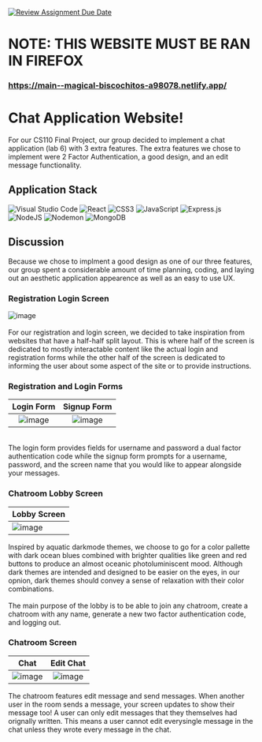 [![Review Assignment Due Date](https://classroom.github.com/assets/deadline-readme-button-24ddc0f5d75046c5622901739e7c5dd533143b0c8e959d652212380cedb1ea36.svg)](https://classroom.github.com/a/w5ovOekq)

# NOTE: THIS WEBSITE MUST BE RAN IN FIREFOX

### https://main--magical-biscochitos-a98078.netlify.app/

# Chat Application Website!
For our CS110 Final Project, our group decided to implement a chat application (lab 6) with 3 extra features. The extra features we chose to implement were 2 Factor Authentication, a good design, and an edit message functionality.

## Application Stack 
![Visual Studio Code](https://img.shields.io/badge/Visual%20Studio%20Code-0078d7.svg?style=for-the-badge&logo=visual-studio-code&logoColor=white)
![React](https://img.shields.io/badge/react-%2320232a.svg?style=for-the-badge&logo=react&logoColor=%2361DAFB)
![CSS3](https://img.shields.io/badge/css3-%231572B6.svg?style=for-the-badge&logo=css3&logoColor=white)
![JavaScript](https://img.shields.io/badge/javascript-%23323330.svg?style=for-the-badge&logo=javascript&logoColor=%23F7DF1E)
![Express.js](https://img.shields.io/badge/express.js-%23404d59.svg?style=for-the-badge&logo=express&logoColor=%2361DAFB)
![NodeJS](https://img.shields.io/badge/node.js-6DA55F?style=for-the-badge&logo=node.js&logoColor=white)
![Nodemon](https://img.shields.io/badge/NODEMON-%23323330.svg?style=for-the-badge&logo=nodemon&logoColor=%BBDEAD)
![MongoDB](https://img.shields.io/badge/MongoDB-%234ea94b.svg?style=for-the-badge&logo=mongodb&logoColor=white)


## Discussion
Because we chose to implment a good design as one of our three features, our group spent a considerable amount of time planning, coding, and laying out an aesthetic application appearence as well as an easy to use UX.

### Registration Login Screen
![image](https://github.com/UCR-CS110-S23/project-test-rerecipe/assets/110149934/ebdf47d7-7c5d-4871-9d58-38069c352c8e) <br>    
For our registration and login screen, we decided to take inspiration from websites that have a half-half split layout. This is where half of the screen is dedicated to mostly interactable content like the actual login and registration forms while the other half of the screen is dedicated to informing the user about some aspect of the site or to provide instructions.

### Registration and Login Forms
Login Form             |  Signup Form
:-------------------------:|:-------------------------:
![image](https://github.com/UCR-CS110-S23/project-test-rerecipe/assets/110149934/fb541385-b90b-41f1-9c13-bee78e22272b)|  ![image](https://github.com/UCR-CS110-S23/project-test-rerecipe/assets/110149934/d05704a7-0b39-4dc5-ba73-cb08eeb6b491)

<br>  
The login form provides fields for username and password a dual factor authentication code while the signup form prompts for a username, password, and the screen name that you would like to appear alongside your messages.

### Chatroom Lobby Screen
| Lobby Screen |
| -------- |
|![image](https://github.com/UCR-CS110-S23/project-test-rerecipe/assets/110149934/53f08f60-1f8b-44ce-8549-64e249e7b3fc)| <br>  

Inspired by aquatic darkmode themes, we choose to go for a color pallette with dark ocean blues combined with brighter qualities like green and red buttons to produce an almost oceanic photoluminiscent mood. Although dark themes are intended and designed to be easier on the eyes, in our opnion, dark themes should convey a sense of relaxation with their color combinations. 
<br>  
The main purpose of the lobby is to be able to join any chatroom, create a chatroom with any name, generate a new two factor authentication code, and logging out. 

### Chatroom Screen

Chat            |  Edit Chat
:-------------------------:|:-------------------------:
![image](https://github.com/UCR-CS110-S23/project-test-rerecipe/assets/110149934/7152c921-ae3e-4724-906a-126249788b88)|![image](https://github.com/UCR-CS110-S23/project-test-rerecipe/assets/110149934/7e41f0c1-9447-4b1d-a586-03fc971f12ab) <br>  


The chatroom features edit message and send messages. When another user in the room sends a message, your screen updates to show their message too! A user can only edit messages that they themselves had orignally written. This means a user cannot edit everysingle message in the chat unless they wrote every message in the chat. 



